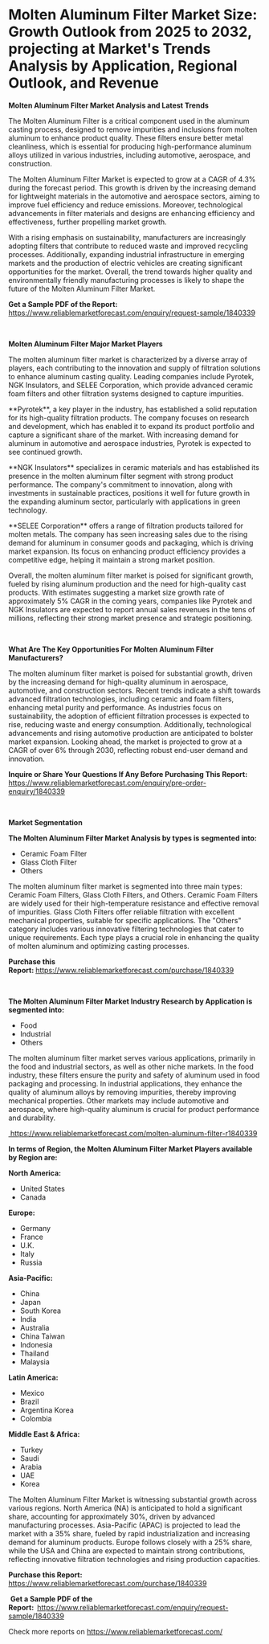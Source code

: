 <p><h1>Molten Aluminum Filter Market Size: Growth Outlook from 2025 to 2032, projecting at Market's Trends Analysis by Application, Regional Outlook, and Revenue</h1></p><p><strong>Molten Aluminum Filter Market Analysis and Latest Trends</strong></p>
<p><p>The Molten Aluminum Filter is a critical component used in the aluminum casting process, designed to remove impurities and inclusions from molten aluminum to enhance product quality. These filters ensure better metal cleanliness, which is essential for producing high-performance aluminum alloys utilized in various industries, including automotive, aerospace, and construction.</p><p>The Molten Aluminum Filter Market is expected to grow at a CAGR of 4.3% during the forecast period. This growth is driven by the increasing demand for lightweight materials in the automotive and aerospace sectors, aiming to improve fuel efficiency and reduce emissions. Moreover, technological advancements in filter materials and designs are enhancing efficiency and effectiveness, further propelling market growth.</p><p>With a rising emphasis on sustainability, manufacturers are increasingly adopting filters that contribute to reduced waste and improved recycling processes. Additionally, expanding industrial infrastructure in emerging markets and the production of electric vehicles are creating significant opportunities for the market. Overall, the trend towards higher quality and environmentally friendly manufacturing processes is likely to shape the future of the Molten Aluminum Filter Market.</p></p>
<p><strong>Get a Sample PDF of the Report:&nbsp;</strong> <a href="https://www.reliablemarketforecast.com/enquiry/request-sample/1840339?utm_campaign=2789&utm_medium=2&utm_source=Github&utm_content=ia&utm_term=28022025&utm_id=molten-aluminum-filter">https://www.reliablemarketforecast.com/enquiry/request-sample/1840339</a></p>
<p>&nbsp;</p>
<p><strong>Molten Aluminum Filter Major Market Players</strong></p>
<p><p>The molten aluminum filter market is characterized by a diverse array of players, each contributing to the innovation and supply of filtration solutions to enhance aluminum casting quality. Leading companies include Pyrotek, NGK Insulators, and SELEE Corporation, which provide advanced ceramic foam filters and other filtration systems designed to capture impurities.</p><p>**Pyrotek**, a key player in the industry, has established a solid reputation for its high-quality filtration products. The company focuses on research and development, which has enabled it to expand its product portfolio and capture a significant share of the market. With increasing demand for aluminum in automotive and aerospace industries, Pyrotek is expected to see continued growth.</p><p>**NGK Insulators** specializes in ceramic materials and has established its presence in the molten aluminum filter segment with strong product performance. The company's commitment to innovation, along with investments in sustainable practices, positions it well for future growth in the expanding aluminum sector, particularly with applications in green technology.</p><p>**SELEE Corporation** offers a range of filtration products tailored for molten metals. The company has seen increasing sales due to the rising demand for aluminum in consumer goods and packaging, which is driving market expansion. Its focus on enhancing product efficiency provides a competitive edge, helping it maintain a strong market position.</p><p>Overall, the molten aluminum filter market is poised for significant growth, fueled by rising aluminum production and the need for high-quality cast products. With estimates suggesting a market size growth rate of approximately 5% CAGR in the coming years, companies like Pyrotek and NGK Insulators are expected to report annual sales revenues in the tens of millions, reflecting their strong market presence and strategic positioning.</p></p>
<p>&nbsp;</p>
<p><strong>What Are The Key Opportunities For Molten Aluminum Filter Manufacturers?</strong></p>
<p><p>The molten aluminum filter market is poised for substantial growth, driven by the increasing demand for high-quality aluminum in aerospace, automotive, and construction sectors. Recent trends indicate a shift towards advanced filtration technologies, including ceramic and foam filters, enhancing metal purity and performance. As industries focus on sustainability, the adoption of efficient filtration processes is expected to rise, reducing waste and energy consumption. Additionally, technological advancements and rising automotive production are anticipated to bolster market expansion. Looking ahead, the market is projected to grow at a CAGR of over 6% through 2030, reflecting robust end-user demand and innovation.</p></p>
<p><strong>Inquire or Share Your Questions If Any Before Purchasing This Report:</strong> <a href="https://www.reliablemarketforecast.com/enquiry/pre-order-enquiry/1840339?utm_campaign=2789&utm_medium=2&utm_source=Github&utm_content=ia&utm_term=28022025&utm_id=molten-aluminum-filter">https://www.reliablemarketforecast.com/enquiry/pre-order-enquiry/1840339</a></p>
<p>&nbsp;</p>
<p><strong>Market Segmentation</strong></p>
<p><strong>The Molten Aluminum Filter Market Analysis by types is segmented into:</strong></p>
<p><ul><li>Ceramic Foam Filter</li><li>Glass Cloth Filter</li><li>Others</li></ul></p>
<p><p>The molten aluminum filter market is segmented into three main types: Ceramic Foam Filters, Glass Cloth Filters, and Others. Ceramic Foam Filters are widely used for their high-temperature resistance and effective removal of impurities. Glass Cloth Filters offer reliable filtration with excellent mechanical properties, suitable for specific applications. The "Others" category includes various innovative filtering technologies that cater to unique requirements. Each type plays a crucial role in enhancing the quality of molten aluminum and optimizing casting processes.</p></p>
<p><strong>Purchase this Report:&nbsp;</strong><a href="https://www.reliablemarketforecast.com/purchase/1840339?utm_campaign=2789&utm_medium=2&utm_source=Github&utm_content=ia&utm_term=28022025&utm_id=molten-aluminum-filter">https://www.reliablemarketforecast.com/purchase/1840339</a></p>
<p>&nbsp;</p>
<p><strong>The Molten Aluminum Filter Market Industry Research by Application is segmented into:</strong></p>
<p><ul><li>Food</li><li>Industrial</li><li>Others</li></ul></p>
<p><p>The molten aluminum filter market serves various applications, primarily in the food and industrial sectors, as well as other niche markets. In the food industry, these filters ensure the purity and safety of aluminum used in food packaging and processing. In industrial applications, they enhance the quality of aluminum alloys by removing impurities, thereby improving mechanical properties. Other markets may include automotive and aerospace, where high-quality aluminum is crucial for product performance and durability.</p></p>
<p><a href="https://www.reliablemarketforecast.com/molten-aluminum-filter-r1840339?utm_campaign=2789&utm_medium=2&utm_source=Github&utm_content=ia&utm_term=28022025&utm_id=molten-aluminum-filter">&nbsp;https://www.reliablemarketforecast.com/molten-aluminum-filter-r1840339</a></p>
<p><strong>In terms of Region, the Molten Aluminum Filter Market Players available by Region are:</strong></p>
<p>
    <p> <strong> North America: </strong>
        <ul>
            <li>United States</li>
            <li>Canada</li>
        </ul>
        </p> 
    <p> <strong> Europe: </strong>
        <ul>
            <li>Germany</li>
            <li>France</li>
            <li>U.K.</li>
            <li>Italy</li>
            <li>Russia</li>
        </ul>
        </p> 
    <p> <strong> Asia-Pacific: </strong>
        <ul>
            <li>China</li>
            <li>Japan</li>
            <li>South Korea</li>
            <li>India</li>
            <li>Australia</li>
            <li>China Taiwan</li>
            <li>Indonesia</li>
            <li>Thailand</li>
            <li>Malaysia</li>
        </ul>
        </p> 
    <p> <strong> Latin America: </strong>
        <ul>
            <li>Mexico</li>
            <li>Brazil</li>
            <li>Argentina Korea</li>
            <li>Colombia</li>
        </ul>
        </p> 
    <p> <strong> Middle East & Africa: </strong>
        <ul>
            <li>Turkey</li>
            <li>Saudi</li>
            <li>Arabia</li>
            <li>UAE</li>
            <li>Korea</li>
        </ul>
    </p>
    </p>
<p><p>The Molten Aluminum Filter Market is witnessing substantial growth across various regions. North America (NA) is anticipated to hold a significant share, accounting for approximately 30%, driven by advanced manufacturing processes. Asia-Pacific (APAC) is projected to lead the market with a 35% share, fueled by rapid industrialization and increasing demand for aluminum products. Europe follows closely with a 25% share, while the USA and China are expected to maintain strong contributions, reflecting innovative filtration technologies and rising production capacities.</p></p>
<p><strong>Purchase this Report: </strong><a href="https://www.reliablemarketforecast.com/purchase/1840339?utm_campaign=2789&utm_medium=2&utm_source=Github&utm_content=ia&utm_term=28022025&utm_id=molten-aluminum-filter">https://www.reliablemarketforecast.com/purchase/1840339</a></p>
<p>&nbsp;<strong>Get a Sample PDF of the Report:&nbsp;&nbsp;</strong><a href="https://www.reliablemarketforecast.com/enquiry/request-sample/1840339?utm_campaign=2789&utm_medium=2&utm_source=Github&utm_content=ia&utm_term=28022025&utm_id=molten-aluminum-filter">https://www.reliablemarketforecast.com/enquiry/request-sample/1840339</a></p>
<p><strong></strong></p>
<p>Check more reports on <a href="https://www.reliablemarketforecast.com/?utm_campaign=2789&utm_medium=2&utm_source=Github&utm_content=ia&utm_term=28022025&utm_id=molten-aluminum-filter">https://www.reliablemarketforecast.com/</a></p>